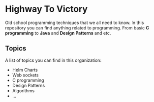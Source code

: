 # Highway To Victory

Old school programming techniques that we all need to know. In this repository you can find anything 
related to programming. From basic **C programming** to **Java** and **Design Patterns** and etc.

## Topics
A list of topics you can find in this organization:
- Helm Charts
- Web sockets
- C programming
- Design Patterns
- Algorithms
- ...
